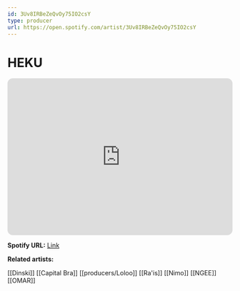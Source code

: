 ```yaml
---
id: 3Uv8IRBeZeQvOy75IO2csY
type: producer
url: https://open.spotify.com/artist/3Uv8IRBeZeQvOy75IO2csY
---
```

# HEKU

<iframe style="border-radius:12px" src="https://open.spotify.com/embed/artist/3Uv8IRBeZeQvOy75IO2csY" width="100%" height="352" frameBorder="0" allowfullscreen="" allow="autoplay; clipboard-write; encrypted-media; fullscreen; picture-in-picture" loading="lazy"></iframe>

**Spotify URL:** [Link](https://open.spotify.com/artist/3Uv8IRBeZeQvOy75IO2csY)

**Related artists:**

[[Dinski]]
[[Capital Bra]]
[[producers/Loloo]]
[[Ra'is]]
[[Nimo]]
[[NGEE]]
[[OMAR]]
